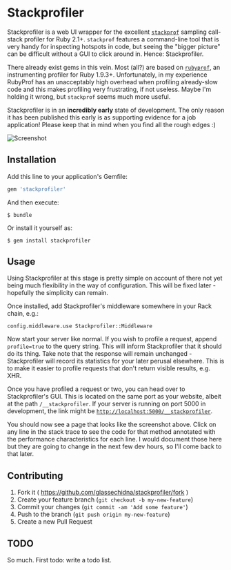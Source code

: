 # Stackprofiler

Stackprofiler is a web UI wrapper for the excellent [`stackprof`][1]
sampling call-stack profiler for Ruby 2.1+. `stackprof` features a
command-line tool that is very handy for inspecting hotspots in code,
but seeing the "bigger picture" can be difficult without a GUI to
click around in. Hence: Stackprofiler.

There already exist gems in this vein. Most (all?) are based on
[`rubyprof`][2], an instrumenting profiler for Ruby 1.9.3+.
Unfortunately, in my experience RubyProf has an unacceptably
high overhead when profiling already-slow code and this makes
profiling very frustrating, if not useless. Maybe I'm holding it
wrong, but `stackprof` seems much more useful.

Stackprofiler is in an **incredibly early** state of development. The
only reason it has been published this early is as supporting evidence
for a job application! Please keep that in mind when you find all the
rough edges :)

![Screenshot](http://i.imgur.com/8UJV9Oo.png)

## Installation

Add this line to your application's Gemfile:

```ruby
gem 'stackprofiler'
```

And then execute:

    $ bundle

Or install it yourself as:

    $ gem install stackprofiler

## Usage

Using Stackprofiler at this stage is pretty simple on account of there
not yet being much flexibility in the way of configuration. This will be
fixed later - hopefully the simplicity can remain.

Once installed, add Stackprofiler's middleware somewhere in your Rack
chain, e.g.:

    config.middleware.use Stackprofiler::Middleware

Now start your server like normal. If you wish to profile a request,
append `profile=true` to the query string. This will inform Stackprofiler
that it should do its thing. Take note that the response will remain
unchanged - Stackprofiler will record its statistics for your later perusal
elsewhere. This is to make it easier to profile requests that don't return
visible results, e.g. XHR.

Once you have profiled a request or two, you can head over to Stackprofiler's
GUI. This is located on the same port as your website, albeit at the
path `/__stackprofiler`. If your server is running on port 5000 in development,
the link might be [`http://localhost:5000/__stackprofiler`](http://localhost:5000/__stackprofiler).

You should now see a page that looks like the screenshot above. Click on any
line in the stack trace to see the code for that method annotated with the
performance characteristics for each line. I would document those here but
they are going to change in the next few dev hours, so I'll come back to that
later.

## Contributing

1. Fork it ( https://github.com/glassechidna/stackprofiler/fork )
2. Create your feature branch (`git checkout -b my-new-feature`)
3. Commit your changes (`git commit -am 'Add some feature'`)
4. Push to the branch (`git push origin my-new-feature`)
5. Create a new Pull Request

## TODO

So much. First todo: write a todo list.

[1]: https://github.com/tmm1/stackprof
[2]: https://github.com/ruby-prof/ruby-prof

